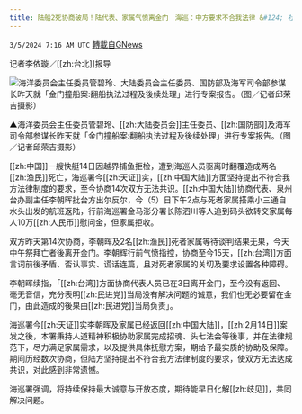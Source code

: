 ```yaml
---
title: 陆船2死协商破局！陆代表、家属气愤离金门　海巡：中方要求不合我法律 &#124; 社会 &#124; 三立新闻网  SETN.COM
---
```

`3/5/2024 7:16 AM UTC` [轉載自GNews](https://gnews.org/articles/2366194)

记者李依璇／[[zh:台北]]报导

![海洋委员会主任委员管碧玲、大陆委员会主任委员、国防部及海军司令部参谋长昨天就「金门撞船案:翻船执法过程及後续处理」进行专案报告。（图／记者邱荣吉摄影）](https://attach.setn.com/newsimages/2024/03/04/4554443-PH.jpg "海洋委员会主任委员管碧玲、大陆委员会主任委员、国防部及海军司令部参谋长昨天就「金门撞船案:翻船执法过程及後续处理」进行专案报告。（图／记者邱荣吉摄影）")

▲海洋委员会主任委员管碧玲、[[zh:大陆委员会]]主任委员、[[zh:国防部]]及海军司令部参谋长昨天就「金门撞船案:翻船执法过程及後续处理」进行专案报告。（图／记者邱荣吉摄影）

[[zh:中国]]一艘快艇14日因越界捕鱼拒检，遭到海巡人员驱离时翻覆造成两名[[zh:渔民]]死亡，海巡署今[[zh:天证]]实，[[zh:中国大陆]]方面坚持提出不符合我方法律制度的要求，至今协商14次双方无法共识。[[zh:中国大陆]]协商代表、泉州台办副主任李朝晖批台方出尔反尔，今（5）日下午2点与死者家属搭乘小三通自水头出发的航班返陆，行前海巡署金马澎分署长陈泗川等人追到码头欲转交家属每人10万[[zh:人民币]]慰问金，但家属拒收。

双方昨天第14次协商，李朝晖及2名[[zh:渔民]]死者家属等待谈判结果无果，今天中午祭拜亡者後离开金门。李朝辉行前气愤指控，协商至今15天，[[zh:台湾]]方面言词前後矛盾、否认事实、谎话连篇，且对死者家属的关切及要求设置各种障碍。

李朝晖续指，「[[zh:台湾]]方面协商代表人员已在3日离开金门，至今没有返回、毫无音信，充分表明[[zh:民进党]]当局没有解决问题的诚意，我们也无必要留在金门，由此造成的後果由[[zh:民进党]]当局负责」。

海巡署今[[zh:天证]]实李朝晖及家属已经返回[[zh:中国大陆]]，[[zh:2月14日]]案发之後，本署秉持人道精神积极协助家属完成招魂、头七法会等後事，并在法律规范下，尽力满足家属需求，以及提供具体抚慰方案，期给予最实质的协助及保障。期间历经数次协商，但陆方坚持提出不符合我方法律制度的要求，使双方无法达成共识，对此感到非常遗憾。

海巡署强调，将持续保持最大诚意与开放态度，期待能早日化解[[zh:歧见]]，共同解决问题。

